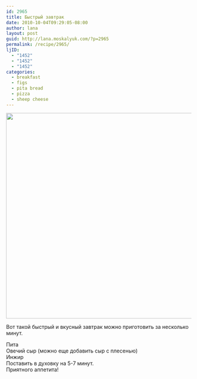 ```yaml
---
id: 2965
title: Быстрый завтрак
date: 2010-10-04T09:29:05-08:00
author: lana
layout: post
guid: http://lana.moskalyuk.com/?p=2965
permalink: /recipe/2965/
ljID:
  - "1452"
  - "1452"
  - "1452"
categories:
  - breakfast
  - figs
  - pita bread
  - pizza
  - sheep cheese
---
```

<img loading="lazy" class="alignnone" title="pita pizza" src="http://farm5.static.flickr.com/4145/5049595213_b3deb1b7be_z.jpg" alt="" width="640" height="558" />

Вот такой быстрый и вкусный завтрак можно приготовить за несколько минут.

Пита  
Овечий сыр (можно еще добавить сыр с плесенью)  
Инжир  
Поставить в духовку на 5-7 минут.  
Приятного аппетита!